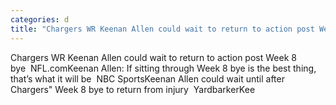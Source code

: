 ```yaml
---
categories: d
title: "Chargers WR Keenan Allen could wait to return to action post Week 8 bye  NFLcom"
---
```

Chargers WR Keenan Allen could wait to return to action post Week 8 bye&nbsp;&nbsp;NFL.comKeenan Allen: If sitting through Week 8 bye is the best thing, that’s what it will be&nbsp;&nbsp;NBC SportsKeenan Allen could wait until after Chargers" Week 8 bye to return from injury&nbsp;&nbsp;YardbarkerKee